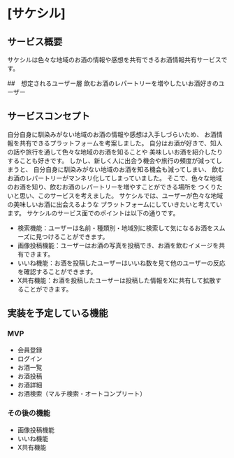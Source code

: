 # [サケシル]

## サービス概要
サケシルは色々な地域のお酒の情報や感想を共有できるお酒情報共有サービスです。

##　想定されるユーザー層
飲むお酒のレパートリーを増やしたいお酒好きのユーザー

## サービスコンセプト
自分自身に馴染みがない地域のお酒の情報や感想は入手しづらいため、
お酒情報を共有できるプラットフォームを考案しました。
自分はお酒が好きで、知人の話や旅行を通して色々な地域のお酒を知ることや
美味しいお酒を紹介したりすることも好きです。
しかし、新しく人に出会う機会や旅行の頻度が減ってしまうと、
自分自身に馴染みがない地域のお酒を知る機会も減ってしまい、
飲むお酒のレパートリーがマンネリ化してしまっていました。
そこで、色々な地域のお酒を知り、飲むお酒のレパートリーを増やすことができる場所を
つくりたいと思い、このサービスを考えました。
サケシルでは、ユーザーが色々な地域の美味しいお酒に出会えるような
プラットフォームにしていきたいと考えています。
サケシルのサービス面でのポイントは以下の通りです。
* 検索機能：ユーザーは名前・種類別・地域別に検索して気になるお酒をスムーズに見つけることができます。
* 画像投稿機能：ユーザーはお酒の写真を投稿でき、お酒を飲むイメージを共有できます。　
* いいね機能：お酒を投稿したユーザーはいいね数を見て他のユーザーの反応を確認することができます。
* X共有機能：お酒を投稿したユーザーは投稿した情報をXに共有して拡散することができます。

## 実装を予定している機能
### MVP
* 会員登録
* ログイン
* お酒一覧
* お酒投稿
* お酒詳細
* お酒検索（マルチ検索・オートコンプリート）

### その後の機能
* 画像投稿機能
* いいね機能
* X共有機能